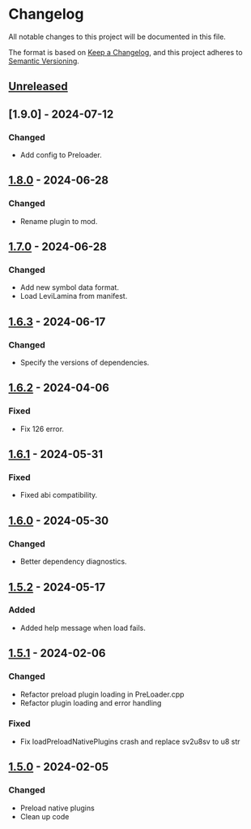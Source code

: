 # Changelog

All notable changes to this project will be documented in this file.

The format is based on [Keep a Changelog](https://keepachangelog.com/en/1.0.0/),
and this project adheres to [Semantic Versioning](https://semver.org/spec/v2.0.0.html).

## [Unreleased]

## [1.9.0] - 2024-07-12

### Changed

- Add config to Preloader.

## [1.8.0] - 2024-06-28

### Changed

- Rename plugin to mod.

## [1.7.0] - 2024-06-28

### Changed

- Add new symbol data format.
- Load LeviLamina from manifest.

## [1.6.3] - 2024-06-17

### Changed

- Specify the versions of dependencies.

## [1.6.2] - 2024-04-06

### Fixed

- Fix 126 error.

## [1.6.1] - 2024-05-31

### Fixed

- Fixed abi compatibility.

## [1.6.0] - 2024-05-30

### Changed

- Better dependency diagnostics.

## [1.5.2] - 2024-05-17

### Added

- Added help message when load fails.

## [1.5.1] - 2024-02-06

### Changed

- Refactor preload plugin loading in PreLoader.cpp
- Refactor plugin loading and error handling

### Fixed

- Fix loadPreloadNativePlugins crash and replace sv2u8sv to u8 str

## [1.5.0] - 2024-02-05

### Changed

- Preload native plugins
- Clean up code

[Unreleased]: https://github.com/LiteLDev/PreLoader/compare/v1.9.0...HEAD
[1.8.0]: https://github.com/LiteLDev/PreLoader/compare/v1.8.0...v1.9.0
[1.8.0]: https://github.com/LiteLDev/PreLoader/compare/v1.7.0...v1.8.0
[1.7.0]: https://github.com/LiteLDev/PreLoader/compare/v1.6.3...v1.7.0
[1.6.3]: https://github.com/LiteLDev/PreLoader/compare/v1.6.2...v1.6.3
[1.6.2]: https://github.com/LiteLDev/PreLoader/compare/v1.6.1...v1.6.2
[1.6.1]: https://github.com/LiteLDev/PreLoader/compare/v1.6.0...v1.6.1
[1.6.0]: https://github.com/LiteLDev/PreLoader/compare/v1.5.2...v1.6.0
[1.5.2]: https://github.com/LiteLDev/PreLoader/compare/v1.5.1...v1.5.2
[1.5.1]: https://github.com/LiteLDev/PreLoader/compare/v1.5.0...v1.5.1
[1.5.0]: https://github.com/LiteLDev/PreLoader/compare/v1.4.3...v1.5.0
[1.4.3]: https://github.com/LiteLDev/PreLoader/compare/v1.4.2...v1.4.3
[1.4.2]: https://github.com/LiteLDev/PreLoader/compare/v1.4.1...v1.4.2
[1.4.1]: https://github.com/LiteLDev/PreLoader/compare/v1.4.0...v1.4.1
[1.4.0]: https://github.com/LiteLDev/PreLoader/compare/v1.3.1...v1.4.0
[1.3.1]: https://github.com/LiteLDev/PreLoader/compare/v1.3.0...v1.3.1
[1.3.0]: https://github.com/LiteLDev/PreLoader/compare/v1.2.0...v1.3.0
[1.2.0]: https://github.com/LiteLDev/PreLoader/compare/v1.1.0...v1.2.0
[1.1.0]: https://github.com/LiteLDev/PreLoader/compare/v1.0.3...v1.1.0
[1.0.3]: https://github.com/LiteLDev/PreLoader/compare/v1.0.2...v1.0.3
[1.0.2]: https://github.com/LiteLDev/PreLoader/compare/v1.0.1...v1.0.2
[1.0.1]: https://github.com/LiteLDev/PreLoader/compare/v1.0.0...v1.0.1
[1.0.0]: https://github.com/LiteLDev/PreLoader/compare/v0.2.3...v1.0.0
[0.2.3]: https://github.com/LiteLDev/PreLoader/compare/v0.2.2...v0.2.3
[0.2.2]: https://github.com/LiteLDev/PreLoader/compare/v0.2.1...v0.2.2
[0.2.1]: https://github.com/LiteLDev/PreLoader/compare/v0.2.0...v0.2.1
[0.2.0]: https://github.com/LiteLDev/PreLoader/compare/v0.1.0...v0.2.0
[0.1.0]: https://github.com/LiteLDev/PreLoader/releases/tag/v0.1.0
